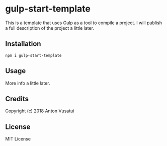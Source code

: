 # gulp-start-template


This is a template that uses Gulp as a tool to compile a project.
I will publish a full description of the project a little later.

## Installation

`npm i gulp-start-template`

## Usage

More info a little later.

<!--## Contributing
## History -->

## Credits

Copyright (c) 2018 Anton Vusatui

## License

MIT License


